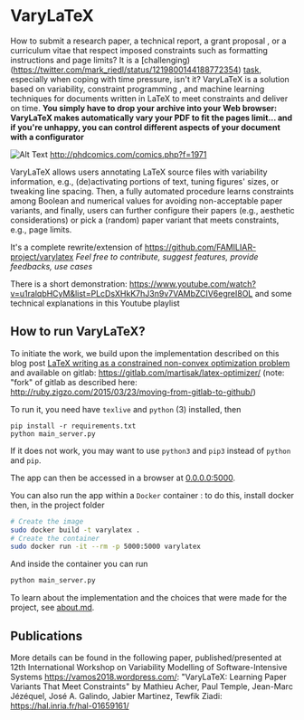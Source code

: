 # VaryLaTeX

How to submit a research paper, a technical report, a grant proposal , or a curriculum vitae that respect imposed constraints such as formatting instructions and page limits? It is a [challenging)(https://twitter.com/mark_riedl/status/1219800144188772354) [task](https://twitter.com/zacharylipton/status/1282700969386684422), especially when coping with time pressure, isn't it? VaryLaTeX is a solution based on variability, constraint programming , and machine learning techniques for documents written in LaTeX to meet constraints and deliver on time. 
**You simply have to drop your archive into your Web browser: VaryLaTeX makes automatically vary your PDF to fit the pages limit... and if you're unhappy, you can control different aspects of your document with a configurator** 

![Alt Text](http://phdcomics.com/comics/archive/phd090617s.gif)
http://phdcomics.com/comics.php?f=1971

VaryLaTeX allows users annotating LaTeX source files with variability information, e.g., (de)activating portions of text, tuning figures' sizes, or tweaking line spacing. Then, a fully automated procedure learns constraints among Boolean and numerical values for avoiding non-acceptable paper variants, and finally, users can further configure their papers (e.g., aesthetic considerations) or pick a (random) paper variant that meets constraints, e.g., page limits. 

It's a complete rewrite/extension of https://github.com/FAMILIAR-project/varylatex 
*Feel free to contribute, suggest features, provide feedbacks, use cases* 

There is a short demonstration: https://www.youtube.com/watch?v=u1ralqbHCyM&list=PLcDsXHkK7hJ3n9v7VAMbZCIV6egreI8OL and some technical explanations in this Youtube playlist

## How to run VaryLaTeX?

To initiate the work, we build upon the implementation described on this blog post [LaTeX writing as a constrained non-convex optimization problem](https://blog.martisak.se/2020/06/06/latex-optimizer/) and available on gitlab: https://gitlab.com/martisak/latex-optimizer/ 
(note: "fork" of gitlab as described here: http://ruby.zigzo.com/2015/03/23/moving-from-gitlab-to-github/) 

To run it, you need have `texlive` and `python` (3) installed, then
```
pip install -r requirements.txt
python main_server.py
```
If it does not work, you may want to use `python3` and `pip3` instead of `python` and `pip`.

The app can then be accessed in a browser at [0.0.0.0:5000](http://0.0.0.0:5000/).

You can also run the app within a `Docker` container : to do this, install docker then, in the project folder
```bash
# Create the image
sudo docker build -t varylatex .
# Create the container
sudo docker run -it --rm -p 5000:5000 varylatex
```
And inside the container you can run
```bash
python main_server.py
```

To learn about the implementation and the choices that were made for the project, see [about.md](docs/about.md).

## Publications

More details can be found in the following paper, published/presented at 12th International Workshop on Variability Modelling of Software-Intensive Systems https://vamos2018.wordpress.com/:
"VaryLaTeX: Learning Paper Variants That Meet Constraints" by Mathieu Acher, Paul Temple, Jean-Marc Jézéquel, José A. Galindo, Jabier Martinez, Tewfik Ziadi: https://hal.inria.fr/hal-01659161/
